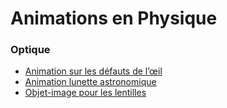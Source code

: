 # Animations en Physique



### Optique

* [Animation sur les défauts de l’œil](https://youtu.be/QSHyidVFEsw)
* [Animation lunette astronomique](https://youtu.be/xBk9Hl6tTvs)
* [Objet-image pour les lentilles](https://youtu.be/St9bJM89aUI)


